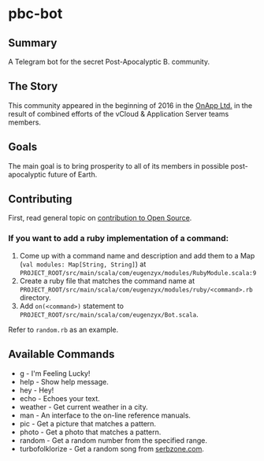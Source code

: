 # pbc-bot

## Summary

A Telegram bot for the secret Post-Apocalyptic B. community.

## The Story

This community appeared in the beginning of 2016 in the [OnApp Ltd.](http://www.onapp.com) in the result of combined efforts of the vCloud & Application Server teams members.

## Goals

The main goal is to bring prosperity to all of its members in possible post-apocalyptic future of Earth.

## Contributing

First, read general topic on [contribution to Open Source](https://guides.github.com/activities/contributing-to-open-source/#contributing).

### If you want to add a ruby implementation of a command:

1. Come up with a command name and description and add them to a Map (`val modules: Map[String, String]`) at `PROJECT_ROOT/src/main/scala/com/eugenzyx/modules/RubyModule.scala:9`
2. Create a ruby file that matches the command name at `PROJECT_ROOT/src/main/scala/com/eugenzyx/modules/ruby/<command>.rb` directory.
3. Add `on(<command>)` statement to `PROJECT_ROOT/src/main/scala/com/eugenzyx/Bot.scala`.

Refer to `random.rb` as an example.

## Available Commands

- g - I'm Feeling Lucky!
- help - Show help message.
- hey - Hey!
- echo - Echoes your text.
- weather - Get current weather in a city.
- man - An interface to the on-line reference manuals.
- pic - Get a picture that matches a pattern.
- photo - Get a photo that matches a pattern.
- random - Get a random number from the specified range.
- turbofolklorize - Get a random song from [serbzone.com](serbzone.com).
